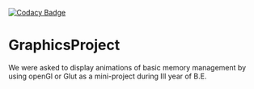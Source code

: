 [![Codacy Badge](https://api.codacy.com/project/badge/Grade/2024986f145240759d010dbd80fd0eca)](https://www.codacy.com/app/gurupadmamadapur/GraphicsProject?utm_source=github.com&amp;utm_medium=referral&amp;utm_content=Protino/GraphicsProject&amp;utm_campaign=Badge_Grade)

GraphicsProject
=

We were asked to display animations of basic memory management by using openGl or Glut as a mini-project during III year of B.E.
